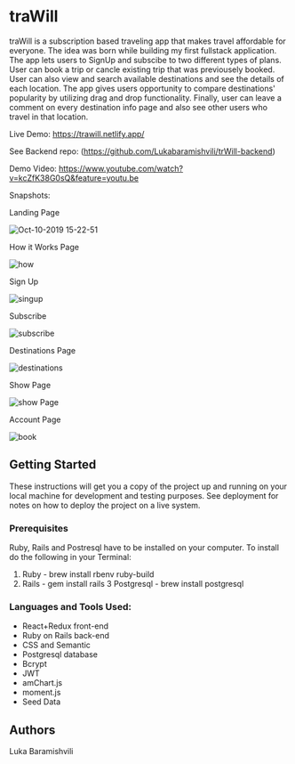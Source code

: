 # traWill

traWill is a subscription based traveling app that makes travel affordable for everyone. The idea was born while building my first fullstack application. The app lets users to SignUp and subscibe to two different types of plans. User can book a trip or cancle existing trip that was previousely booked. User can also view and search available destinations and see the details of each location. The app gives users opportunity to compare destinations' popularity by utilizing drag and drop functionality. Finally, user can leave a comment on every destination info page and also see other users who travel in that location. 

Live Demo: https://trawill.netlify.app/

See Backend repo:  (https://github.com/Lukabaramishvili/trWill-backend)

Demo Video: https://www.youtube.com/watch?v=kcZfK38G0sQ&feature=youtu.be

Snapshots: 

Landing Page

![Oct-10-2019 15-22-51](https://user-images.githubusercontent.com/45564632/66599729-ea861b80-eb71-11e9-8a2a-d5520ccf5043.gif)

How it Works Page

![how](https://user-images.githubusercontent.com/45564632/66598419-01773e80-eb6f-11e9-8eac-9a531732d5d4.gif)

Sign Up 

![singup](https://user-images.githubusercontent.com/45564632/66598471-1eac0d00-eb6f-11e9-80bc-d3786e4291a2.gif)

Subscribe

![subscribe](https://user-images.githubusercontent.com/45564632/66598548-4307e980-eb6f-11e9-8164-786004feca27.gif)

Destinations Page

![destinations](https://user-images.githubusercontent.com/45564632/66598605-5fa42180-eb6f-11e9-97d2-c36ba9015196.gif)

Show Page

![show Page](https://user-images.githubusercontent.com/45564632/66598679-88c4b200-eb6f-11e9-9121-a5107b51dcb5.gif)

Account Page

![book](https://user-images.githubusercontent.com/45564632/66598715-a134cc80-eb6f-11e9-8820-c8af4041de5b.gif)

## Getting Started

These instructions will get you a copy of the project up and running on your local machine for development and testing purposes. See deployment for notes on how to deploy the project on a live system.

### Prerequisites

Ruby, Rails and Postresql have to be installed on your computer.
To install do the following in your Terminal:
1. Ruby -  brew install rbenv ruby-build
2. Rails - gem install rails
3 Postgresql - brew install postgresql


### Languages and Tools Used:

* React+Redux front-end
* Ruby on Rails back-end
* CSS and Semantic
* Postgresql database
* Bcrypt
* JWT 
* amChart.js 
* moment.js
* Seed Data

## Authors

Luka Baramishvili
